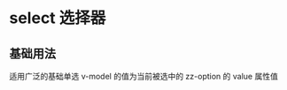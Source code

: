 # select 选择器

## 基础用法

适用广泛的基础单选 v-model 的值为当前被选中的 zz-option 的 value 属性值

<demo src="./example/basic-select.vue"></demo>
